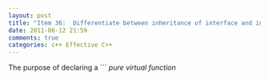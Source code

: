 ```yaml
---
layout: post
title: "Item 36:  Differentiate between inheritance of interface and inheritance of implementation"
date: 2011-06-12 21:59
comments: true
categories: c++ Effective C++
---
```


The purpose of declaring a ```
_pure virtual function_
``` is to have derived classes inherit a function interface only

